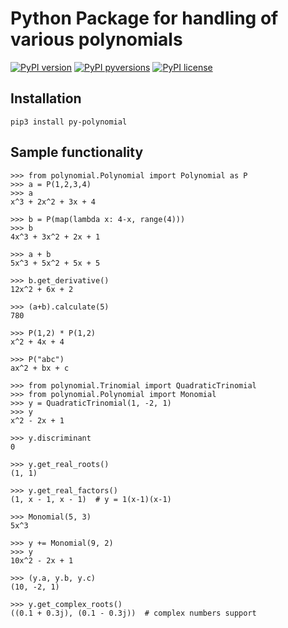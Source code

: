 # Python Package for handling of various polynomials

[![PyPI version](https://badge.fury.io/py/py-polynomial.svg)](https://badge.fury.io/py/py-polynomial)
[![PyPI pyversions](https://img.shields.io/pypi/pyversions/py-polynomial.svg)](https://pypi.python.org/pypi/py-polynomial/)
[![PyPI license](https://img.shields.io/pypi/l/py-polynomial.svg)](https://pypi.python.org/pypi/py-polynomial/)

## Installation
`pip3 install py-polynomial`

## Sample functionality
``` pycon
>>> from polynomial.Polynomial import Polynomial as P
>>> a = P(1,2,3,4)
>>> a
x^3 + 2x^2 + 3x + 4

>>> b = P(map(lambda x: 4-x, range(4)))
>>> b
4x^3 + 3x^2 + 2x + 1

>>> a + b
5x^3 + 5x^2 + 5x + 5

>>> b.get_derivative()
12x^2 + 6x + 2

>>> (a+b).calculate(5)
780

>>> P(1,2) * P(1,2)
x^2 + 4x + 4

>>> P("abc")
ax^2 + bx + c
```

``` pycon
>>> from polynomial.Trinomial import QuadraticTrinomial
>>> from polynomial.Polynomial import Monomial
>>> y = QuadraticTrinomial(1, -2, 1)
>>> y
x^2 - 2x + 1

>>> y.discriminant
0

>>> y.get_real_roots()
(1, 1)

>>> y.get_real_factors()
(1, x - 1, x - 1)  # y = 1(x-1)(x-1)

>>> Monomial(5, 3)
5x^3

>>> y += Monomial(9, 2)
>>> y
10x^2 - 2x + 1

>>> (y.a, y.b, y.c)
(10, -2, 1)

>>> y.get_complex_roots()
((0.1 + 0.3j), (0.1 - 0.3j))  # complex numbers support
```
